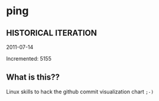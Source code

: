# ping

## HISTORICAL ITERATION
2011-07-14

Incremented: 5155

## What is this?? 
Linux skills to hack the github commit visualization chart `;-)`
